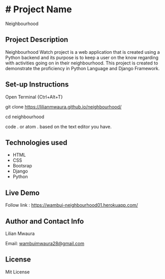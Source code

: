 # # Project Name
Neighbourhood

## Project Description
Neighbourhood Watch project is a web application that is created using a Python backend and its purpose is to keep a user on the know regarding with activities going on in their neighbourhood. This project is created to demonstrate the proficiency in Python Language and Django Framework.

## Set-up Instructions
Open Terminal {Ctrl+Alt+T}

git clone https://lilianmwaura.github.io/neighbourhood/

cd neighbourhood

code . or atom . based on the text editor you have.

## Technologies used
- HTML
- CSS
- Bootsrap
- Django
- Python

## Live Demo

Follow link : https://wambui-neighbourhood01.herokuapp.com/

## Author and Contact Info
Lilian Mwaura

Email: wambuimwaura28@gmail.com

## License
Mit License

